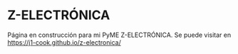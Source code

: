 # Z-ELECTRÓNICA
Página en construcción para mi PyME Z-ELECTRÓNICA.
Se puede visitar en https://j1-cook.github.io/z-electronica/
